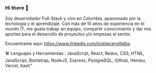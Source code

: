 ### Hi there 👋

<!--
**evillalba510/evillalba510** is a ✨ _special_ ✨ repository because its `README.md` (this file) appears on your GitHub profile.

Here are some ideas to get you started:

- 🔭 I’m currently working on ...
- 🌱 I’m currently learning ...
- 👯 I’m looking to collaborate on ...
- 🤔 I’m looking for help with ...
- 💬 Ask me about ...
- 📫 How to reach me: ...
- 😄 Pronouns: ...
- ⚡ Fun fact: ...
-->


Soy desarrollador Full-Stack y vivo en Colombia, apasionado por la tecnología y el aprendizaje. Con más de 15 años de experiencia en el mundo IT, me gusta trabajr en equipo, compartir conocimiento y dar mis aportes para el desarrollo de proyectos y/o empesas el sector.

Encuentrame aquí: https://www.linkedin.com/in/eliecervillalba

🛠️ Lenguajes y Herramientas :
JavaScript, React,  Redux,   CSS,  HTML,  JavaScript,  Bootstrap,  NodeJS,  Express, PostgreSQL,  Github, Heroku, Vercel, bash"
